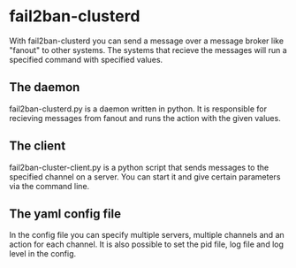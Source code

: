 # fail2ban-clusterd

With fail2ban-clusterd you can send a message over a message broker like "fanout" to other systems.
The systems that recieve the messages will run a specified command with specified values.

## The daemon

fail2ban-clusterd.py is a daemon written in python.
It is responsible for recieving messages from fanout and runs the action with the given values.

## The client

fail2ban-cluster-client.py is a python script that sends messages to the specified channel on a server.
You can start it and give certain parameters via the command line.

## The yaml config file

In the config file you can specify multiple servers, multiple channels and an action for each channel.
It is also possible to set the pid file, log file and log level in the config.
